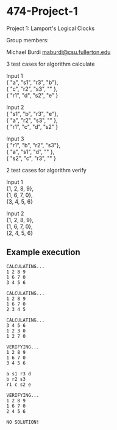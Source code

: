 # 474-Project-1
Project 1: Lamport's Logical Clocks

Group members:

Michael Burdi   maburdi@csu.fullerton.edu

3 test cases for algorithm calculate

Input 1<br>
{ "a", "s1", "r3", "b"},<br>
{ "c", "r2", "s3", "" },<br>
{ "r1", "d", "s2", "e" }<br>

Input 2<br>
{ "s1", "b", "r3", "e"},<br>
{ "a", "r2", "s3", "" },<br>
{ "r1", "c", "d", "s2" }<br>

Input 3<br>
{ "r1", "b", "r2", "s3"},<br>
{ "a", "s1", "d", "" },<br>
{ "s2", "c", "r3", "" }<br>


2 test cases for algorithm verify

Input 1<br>
{1, 2, 8, 9},<br>
{1, 6, 7, 0},<br>
{3, 4, 5, 6}<br>

Input 2<br>
{1, 2, 8, 9},<br>
{1, 6, 7, 0},<br>
{2, 4, 5, 6}<br>





## Example execution
```console
CALCULATING...
1 2 8 9 
1 6 7 0 
3 4 5 6 

CALCULATING...
1 2 8 9 
1 6 7 0 
2 3 4 5 

CALCULATING...
3 4 5 6 
1 2 3 0 
1 2 7 0 

VERIFYING...
1 2 8 9 
1 6 7 0 
3 4 5 6 

a s1 r3 d 
b r2 s3  
r1 c s2 e 

VERIFYING...
1 2 8 9 
1 6 7 0 
2 4 5 6 

NO SOLUTION!
```

